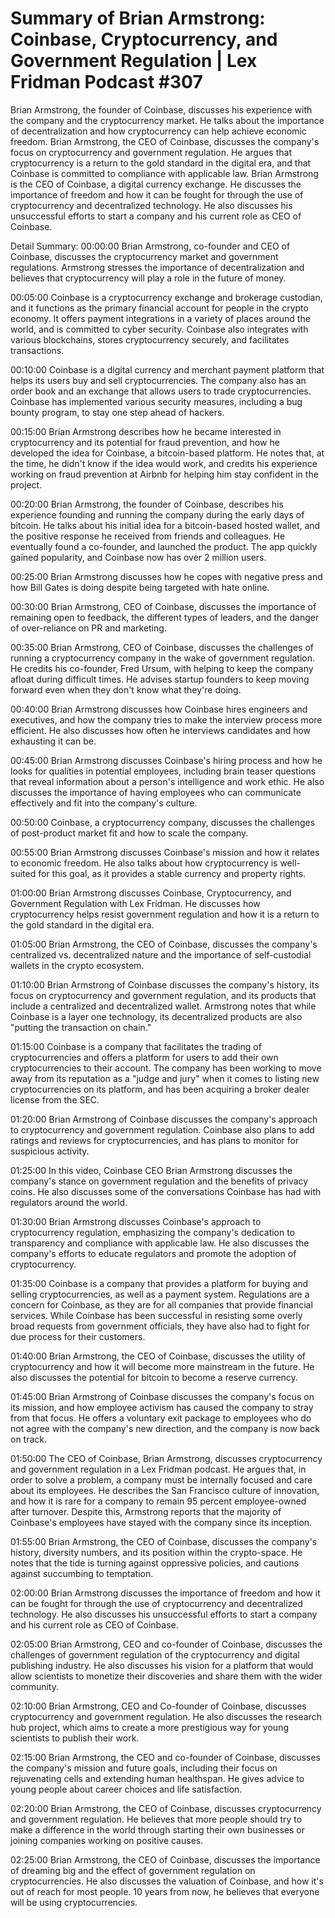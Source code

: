 # Summary of Brian Armstrong: Coinbase, Cryptocurrency, and Government Regulation | Lex Fridman Podcast #307

Brian Armstrong, the founder of Coinbase, discusses his experience with the company and the cryptocurrency market. He talks about the importance of decentralization and how cryptocurrency can help achieve economic freedom.
Brian Armstrong, the CEO of Coinbase, discusses the company's focus on cryptocurrency and government regulation. He argues that cryptocurrency is a return to the gold standard in the digital era, and that Coinbase is committed to compliance with applicable law.
Brian Armstrong is the CEO of Coinbase, a digital currency exchange. He discusses the importance of freedom and how it can be fought for through the use of cryptocurrency and decentralized technology. He also discusses his unsuccessful efforts to start a company and his current role as CEO of Coinbase.

Detail Summary: 
00:00:00
Brian Armstrong, co-founder and CEO of Coinbase, discusses the cryptocurrency market and government regulations. Armstrong stresses the importance of decentralization and believes that cryptocurrency will play a role in the future of money.

00:05:00
Coinbase is a cryptocurrency exchange and brokerage custodian, and it functions as the primary financial account for people in the crypto economy. It offers payment integrations in a variety of places around the world, and is committed to cyber security. Coinbase also integrates with various blockchains, stores cryptocurrency securely, and facilitates transactions.

00:10:00
Coinbase is a digital currency and merchant payment platform that helps its users buy and sell cryptocurrencies. The company also has an order book and an exchange that allows users to trade cryptocurrencies. Coinbase has implemented various security measures, including a bug bounty program, to stay one step ahead of hackers.

00:15:00
Brian Armstrong describes how he became interested in cryptocurrency and its potential for fraud prevention, and how he developed the idea for Coinbase, a bitcoin-based platform. He notes that, at the time, he didn't know if the idea would work, and credits his experience working on fraud prevention at Airbnb for helping him stay confident in the project.

00:20:00
Brian Armstrong, the founder of Coinbase, describes his experience founding and running the company during the early days of bitcoin. He talks about his initial idea for a bitcoin-based hosted wallet, and the positive response he received from friends and colleagues. He eventually found a co-founder, and launched the product. The app quickly gained popularity, and Coinbase now has over 2 million users.

00:25:00
Brian Armstrong discusses how he copes with negative press and how Bill Gates is doing despite being targeted with hate online.

00:30:00
Brian Armstrong, CEO of Coinbase, discusses the importance of remaining open to feedback, the different types of leaders, and the danger of over-reliance on PR and marketing.

00:35:00
Brian Armstrong, CEO of Coinbase, discusses the challenges of running a cryptocurrency company in the wake of government regulation. He credits his co-founder, Fred Ursum, with helping to keep the company afloat during difficult times. He advises startup founders to keep moving forward even when they don't know what they're doing.

00:40:00
Brian Armstrong discusses how Coinbase hires engineers and executives, and how the company tries to make the interview process more efficient. He also discusses how often he interviews candidates and how exhausting it can be.

00:45:00
Brian Armstrong discusses Coinbase's hiring process and how he looks for qualities in potential employees, including brain teaser questions that reveal information about a person's intelligence and work ethic. He also discusses the importance of having employees who can communicate effectively and fit into the company's culture.

00:50:00
Coinbase, a cryptocurrency company, discusses the challenges of post-product market fit and how to scale the company.

00:55:00
Brian Armstrong discusses Coinbase's mission and how it relates to economic freedom. He also talks about how cryptocurrency is well-suited for this goal, as it provides a stable currency and property rights.

01:00:00
Brian Armstrong discusses Coinbase, Cryptocurrency, and Government Regulation with Lex Fridman. He discusses how cryptocurrency helps resist government regulation and how it is a return to the gold standard in the digital era.

01:05:00
Brian Armstrong, the CEO of Coinbase, discusses the company's centralized vs. decentralized nature and the importance of self-custodial wallets in the crypto ecosystem.

01:10:00
Brian Armstrong of Coinbase discusses the company's history, its focus on cryptocurrency and government regulation, and its products that include a centralized and decentralized wallet. Armstrong notes that while Coinbase is a layer one technology, its decentralized products are also "putting the transaction on chain."

01:15:00
Coinbase is a company that facilitates the trading of cryptocurrencies and offers a platform for users to add their own cryptocurrencies to their account. The company has been working to move away from its reputation as a "judge and jury" when it comes to listing new cryptocurrencies on its platform, and has been acquiring a broker dealer license from the SEC.

01:20:00
Brian Armstrong of Coinbase discusses the company's approach to cryptocurrency and government regulation. Coinbase also plans to add ratings and reviews for cryptocurrencies, and has plans to monitor for suspicious activity.

01:25:00
In this video, Coinbase CEO Brian Armstrong discusses the company's stance on government regulation and the benefits of privacy coins. He also discusses some of the conversations Coinbase has had with regulators around the world.

01:30:00
Brian Armstrong discusses Coinbase's approach to cryptocurrency regulation, emphasizing the company's dedication to transparency and compliance with applicable law. He also discusses the company's efforts to educate regulators and promote the adoption of cryptocurrency.

01:35:00
Coinbase is a company that provides a platform for buying and selling cryptocurrencies, as well as a payment system. Regulations are a concern for Coinbase, as they are for all companies that provide financial services. While Coinbase has been successful in resisting some overly broad requests from government officials, they have also had to fight for due process for their customers.

01:40:00
Brian Armstrong, the CEO of Coinbase, discusses the utility of cryptocurrency and how it will become more mainstream in the future. He also discusses the potential for bitcoin to become a reserve currency.

01:45:00
Brian Armstrong of Coinbase discusses the company's focus on its mission, and how employee activism has caused the company to stray from that focus. He offers a voluntary exit package to employees who do not agree with the company's new direction, and the company is now back on track.

01:50:00
The CEO of Coinbase, Brian Armstrong, discusses cryptocurrency and government regulation in a Lex Fridman podcast. He argues that, in order to solve a problem, a company must be internally focused and care about its employees. He describes the San Francisco culture of innovation, and how it is rare for a company to remain 95 percent employee-owned after turnover. Despite this, Armstrong reports that the majority of Coinbase's employees have stayed with the company since its inception.

01:55:00
Brian Armstrong, the CEO of Coinbase, discusses the company's history, diversity numbers, and its position within the crypto-space. He notes that the tide is turning against oppressive policies, and cautions against succumbing to temptation.

02:00:00
Brian Armstrong discusses the importance of freedom and how it can be fought for through the use of cryptocurrency and decentralized technology. He also discusses his unsuccessful efforts to start a company and his current role as CEO of Coinbase.

02:05:00
Brian Armstrong, CEO and co-founder of Coinbase, discusses the challenges of government regulation of the cryptocurrency and digital publishing industry. He also discusses his vision for a platform that would allow scientists to monetize their discoveries and share them with the wider community.

02:10:00
Brian Armstrong, CEO and Co-founder of Coinbase, discusses cryptocurrency and government regulation. He also discusses the research hub project, which aims to create a more prestigious way for young scientists to publish their work.

02:15:00
Brian Armstrong, the CEO and co-founder of Coinbase, discusses the company's mission and future goals, including their focus on rejuvenating cells and extending human healthspan. He gives advice to young people about career choices and life satisfaction.

02:20:00
Brian Armstrong, the CEO of Coinbase, discusses cryptocurrency and government regulation. He believes that more people should try to make a difference in the world through starting their own businesses or joining companies working on positive causes.

02:25:00
Brian Armstrong, the CEO of Coinbase, discusses the importance of dreaming big and the effect of government regulation on cryptocurrencies. He also discusses the valuation of Coinbase, and how it's out of reach for most people. 10 years from now, he believes that everyone will be using cryptocurrencies.

